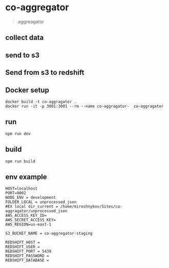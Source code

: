 # co-aggregator

> aggreagator
## collect data


## send to s3


## Send from s3 to redshift

## Docker setup
	docker build -t co-aggragator .
   	docker run -it -p 3001:3001 --rm --name co-aggragator-  co-aggragator

## run
    npm run dev

## build
    npm run build

## env example
    HOST=localhost
    PORT=9002
    NODE_ENV = development
    FOLDER_LOCAL = unprocessed_json
    #EX local dir_current = /home/miroshnykov/Sites/co-aggragator/unprocessed_json
    AWS_ACCESS_KEY_ID=
    AWS_SECRET_ACCESS_KEY=
    AWS_REGION=us-east-1
    
    S3_BUCKET_NAME = co-aggregator-staging

    REDSHIFT_HOST = 
    REDSHIFT_USER = 
    REDSHIFT_PORT = 5439
    REDSHIFT_PASSWORD = 
    REDSHIFT_DATABASE = 
